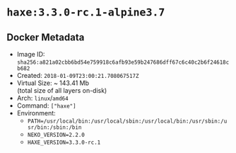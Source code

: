 # `haxe:3.3.0-rc.1-alpine3.7`

## Docker Metadata

- Image ID: `sha256:a821a02cbb6bd54e759918c6afb93e59b247686dff67c6c40c2b6f24618cb682`
- Created: `2018-01-09T23:00:21.708067517Z`
- Virtual Size: ~ 143.41 Mb  
  (total size of all layers on-disk)
- Arch: `linux`/`amd64`
- Command: `["haxe"]`
- Environment:
  - `PATH=/usr/local/bin:/usr/local/sbin:/usr/local/bin:/usr/sbin:/usr/bin:/sbin:/bin`
  - `NEKO_VERSION=2.2.0`
  - `HAXE_VERSION=3.3.0-rc.1`
